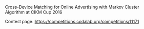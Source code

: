 Cross-Device Matching for Online Advertising with Markov Cluster Algorithm at CIKM Cup 2016

Contest page:
https://competitions.codalab.org/competitions/11171
